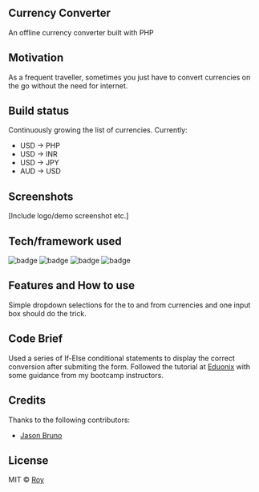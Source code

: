## Currency Converter
An offline currency converter built with PHP

## Motivation
As a frequent traveller, sometimes you just have to convert currencies on the go without the need for internet.

## Build status
Continuously growing the list of currencies.
Currently:
- USD -> PHP
- USD -> INR
- USD -> JPY
- AUD -> USD

## Screenshots
[Include logo/demo screenshot etc.]

## Tech/framework used
![badge](https://img.shields.io/badge/Server-XAMPP-orange.svg)
![badge](https://img.shields.io/badge/Language-PHP%207-blue.svg)
![badge](https://img.shields.io/badge/Language-HTML%205-orange.svg)
![badge](https://img.shields.io/badge/Language-CSS%203.0-green.svg)

## Features and How to use
Simple dropdown selections for the to and from currencies and one input box should do the trick.

## Code Brief
Used a series of If-Else conditional statements to display the correct conversion after submiting the form.
Followed the tutorial at [Eduonix](https://blog.eduonix.com/web-programming-tutorials/learn-create-currency-converter-using-php/) with some guidance from my bootcamp instructors.

## Credits
Thanks to the following contributors:
- [Jason Bruno](https://github.com/jcwebhole)

## License
MIT © [Roy](https://github.com/IwataRyosuke/CurrencyConverter/)
